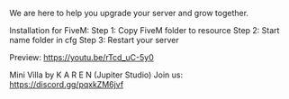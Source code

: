

We are here to help you upgrade your server and grow together.

Installation for FiveM: Step 1: Copy FiveM folder to resource Step 2: Start name folder in cfg Step 3: Restart your server

Preview: https://youtu.be/rTcd_uC-5y0

Mini Villa by K A R E N (Jupiter Studio) Join us: https://discord.gg/pqxkZM6jvf
